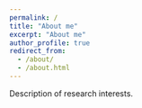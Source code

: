 ```yaml
---
permalink: /
title: "About me"
excerpt: "About me"
author_profile: true
redirect_from: 
  - /about/
  - /about.html
---
```


Description of research interests.
